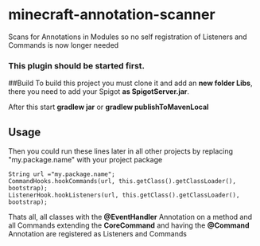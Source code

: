 # minecraft-annotation-scanner
Scans for Annotations in Modules so no self registration of Listeners and Commands is now longer needed

### This plugin should be started first.

##Build
To build this project you must clone it and add an **new folder Libs**, 
there you need to add your Spigot **as SpigotServer.jar**.

After this start **gradlew jar** or **gradlew publishToMavenLocal**

## Usage

Then you could run these lines later in all other projects by replacing "my.package.name" with your project package
```
String url ="my.package.name";
CommandHooks.hookCommands(url, this.getClass().getClassLoader(), bootstrap);
ListenerHook.hookListeners(url, this.getClass().getClassLoader(), bootstrap);
```

Thats all, all classes with the **@EventHandler** Annotation on a method and all Commands extending the **CoreCommand** 
and having the **@Command** Annotation are registered as Listeners and Commands
